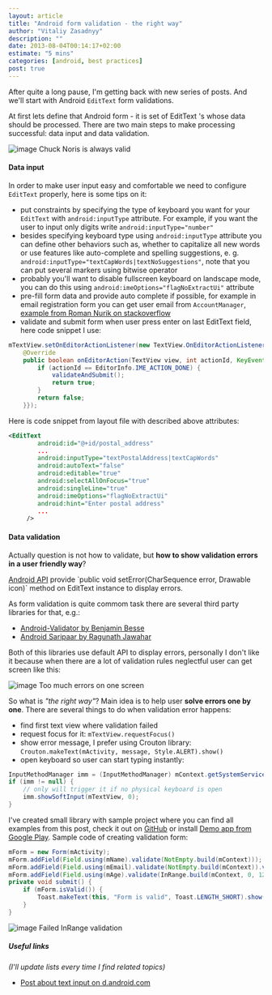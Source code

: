 ```yaml
---
layout: article
title: "Android form validation - the right way"
author: "Vitaliy Zasadnyy"
description: ""
date: 2013-08-04T00:14:17+02:00
estimate: "5 mins"
categories: [android, best practices]
post: true
---
```


After quite a long pause, I'm getting back with new series of posts. And we'll start with Android `EditText` form validations.

At first lets define that Android form - it is set of EditText 's whose data should be processed. There are two main steps to make processing successful: data input and data validation.

![image]({{site.baseurl}}/img/vitaliy/posts/android-form-validation-right-way/z-validations-valid-form.png)
Chuck Noris is always valid


#### Data input 

In order to make user input easy and comfortable we need to configure `EditText` properly, here is some tips on it:

- put constraints by specifying the type of keyboard you want for your `EditText` with `android:inputType` attribute. For example, if you want the user to input only digits write `android:inputType="number"`
- besides specifying keyboard type using `android:inputType` attribute you can define other behaviors such as, whether to capitalize all new words or use features like auto-complete and spelling suggestions, e. g.  `android:inputType="textCapWords|textNoSuggestions"`, note that you can put several markers using bitwise operator
- probably you'll want to disable fullscreen keyboard on landscape mode, you can do this using `android:imeOptions="flagNoExtractUi"` attribute
- pre-fill form data and provide auto complete if possible, for example in email registration form you can get user email from `AccountManager`, [example from Roman Nurik on stackoverflow](http://stackoverflow.com/a/2175688/731775)
- validate and submit form when user press enter on last EditText field, here code snippet I use:

```java
mTextView.setOnEditorActionListener(new TextView.OnEditorActionListener() {
    @Override
    public boolean onEditorAction(TextView view, int actionId, KeyEvent event) {
        if (actionId == EditorInfo.IME_ACTION_DONE) {                    
            validateAndSubmit();
            return true;
        }
        return false;
    }}); 
```

Here is code snippet from layout file with described above attributes:

```xml
<EditText
        android:id="@+id/postal_address"
        ...
        android:inputType="textPostalAddress|textCapWords"
        android:autoText="false"
        android:editable="true"
        android:selectAllOnFocus="true"
        android:singleLine="true"
        android:imeOptions="flagNoExtractUi"
        android:hint="Enter postal address"
        ...
     />
```

#### Data validation

Actually question is not how to validate, but **how to show validation errors in a user friendly way**? 

[Android API](http://developer.android.com/reference/android/widget/TextView.html#setError(java.lang.CharSequence)) provide `public void setError(CharSequence error, Drawable icon)` method on EditText instance to display errors.

As form validation is quite commom task there are several third party libraries for that, e.g.:

- [Android-Validator by Benjamin Besse](https://github.com/throrin19/Android-Validator)
- [Android Saripaar by Ragunath Jawahar](https://github.com/ragunathjawahar/android-saripaar)

Both of this libraries use default API to display errors, personally I don't like it because when there are a lot of validation rules neglectful user can get screen like this:


![image]({{site.baseurl}}/img/vitaliy/posts/android-form-validation-right-way/z-validations-bad-example.png)
Too much errors on one screen


So what is *"the right way"*? Main idea is to help user **solve errors one by one**. There are several things to do when validation error happens:

- find first text view where validation failed
- request focus for it: `mTextView.requestFocus()`
- show error message, I prefer using Crouton library: `Crouton.makeText(mActivity, message, Style.ALERT).show()`
- open keyboard so user can start typing instantly:

```java
InputMethodManager imm = (InputMethodManager) mContext.getSystemService(Context.INPUT_METHOD_SERVICE);
if (imm != null) {
    // only will trigger it if no physical keyboard is open
    imm.showSoftInput(mTextView, 0);
}
```

I've created small library with sample project where you can find all examples from this post, check it out on [GitHub](https://github.com/zasadnyy/z-validations) or install [Demo app from Google Play](https://play.google.com/store/apps/details?id=ua.org.zasadnyy.sample.zvalidations). Sample code of creating validation form:

```java
mForm = new Form(mActivity);
mForm.addField(Field.using(mName).validate(NotEmpty.build(mContext)));
mForm.addField(Field.using(mEmail).validate(NotEmpty.build(mContext)).validate(IsEmail.build(mContext)));
mForm.addField(Field.using(mAge).validate(InRange.build(mContext, 0, 120)));
private void submit() {
    if (mForm.isValid()) {
        Toast.makeText(this, "Form is valid", Toast.LENGTH_SHORT).show();
    }
}
```    

![image]({{site.baseurl}}/img/vitaliy/posts/android-form-validation-right-way/z-validations-not-in-range.png)
Failed InRange validation

##### Useful links
*(I'll update lists every time I find related topics)*

- [Post about text input on d.android.com](http://developer.android.com/guide/topics/ui/controls/text.html)
